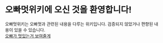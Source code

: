 # 오빠멋위키에 오신 것을 환영합니다!
오빠멋위키는 오빠멋과 관련된 내용을 다루는 위키입니다.
검증되지 않았거나 편향된 내용이 있을 수 있습니다. <br>
<a href="https://github.com/doyun0304/oppamut/edit/main/README.md">오빠가 멋있는거 보여줄게</a>
